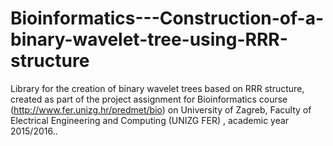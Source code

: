 # Bioinformatics---Construction-of-a-binary-wavelet-tree-using-RRR-structure
Library for the creation of binary wavelet trees based on RRR structure, created as part of the project assignment for Bioinformatics course (http://www.fer.unizg.hr/predmet/bio) on University of Zagreb, Faculty of Electrical Engineering and Computing (UNIZG FER) , academic year 2015/2016..

